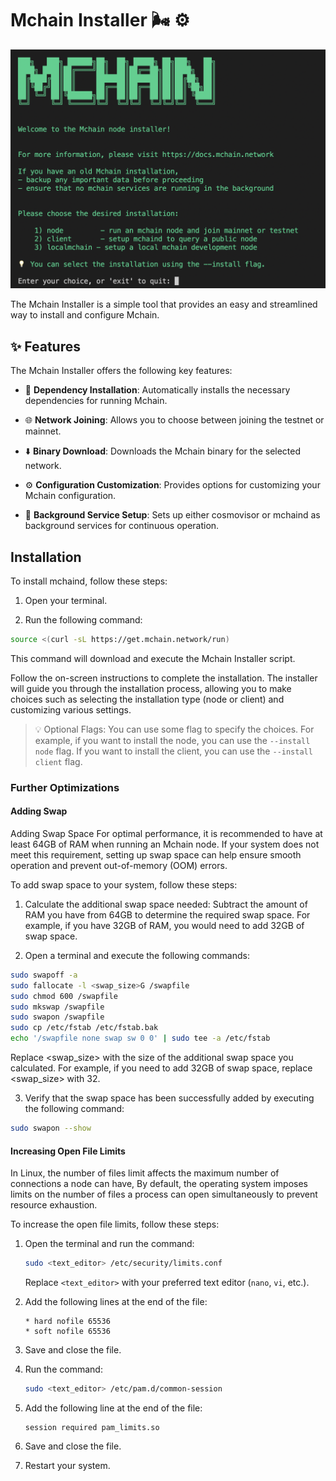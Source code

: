 # Mchain Installer 🌬️ ⚙️

<p align="center">
  <img src="assets/screenshot.png" alt="Screenshot" width="700">
</p>

The Mchain Installer is a simple tool that provides an easy and streamlined way to install and configure Mchain.

## ✨ Features

The Mchain Installer offers the following key features:

- 🔧 **Dependency Installation**: Automatically installs the necessary dependencies for running Mchain.

- 🌐 **Network Joining**: Allows you to choose between joining the testnet or mainnet.

- ⬇️ **Binary Download**: Downloads the Mchain binary for the selected network.

- ⚙️ **Configuration Customization**: Provides options for customizing your Mchain configuration.

- 🔌 **Background Service Setup**: Sets up either cosmovisor or mchaind as background services for continuous operation.

##  Installation

To install mchaind, follow these steps:

1. Open your terminal.

2. Run the following command:

```bash
source <(curl -sL https://get.mchain.network/run)
```

This command will download and execute the Mchain Installer script.

Follow the on-screen instructions to complete the installation. The installer will guide you through the installation process, allowing you to make choices such as selecting the installation type (node or client) and customizing various settings.

> 💡 Optional Flags:
> You can use some flag to specify the choices. For example, if you want to install the node, you can use the `--install node` flag. If you want to install the client, you can use the `--install client` flag.

### Further Optimizations

#### Adding Swap

Adding Swap Space
For optimal performance, it is recommended to have at least 64GB of RAM when running an Mchain node. If your system does not meet this requirement, setting up swap space can help ensure smooth operation and prevent out-of-memory (OOM) errors.

To add swap space to your system, follow these steps:

1. Calculate the additional swap space needed: Subtract the amount of RAM you have from 64GB to determine the required swap space. 
For example, if you have 32GB of RAM, you would need to add 32GB of swap space.

2. Open a terminal and execute the following commands:

```bash
sudo swapoff -a
sudo fallocate -l <swap_size>G /swapfile
sudo chmod 600 /swapfile
sudo mkswap /swapfile
sudo swapon /swapfile
sudo cp /etc/fstab /etc/fstab.bak
echo '/swapfile none swap sw 0 0' | sudo tee -a /etc/fstab
```

Replace <swap_size> with the size of the additional swap space you calculated. For example, if you need to add 32GB of swap space, replace <swap_size> with 32.

3. Verify that the swap space has been successfully added by executing the following command:

```bash
sudo swapon --show
```

#### Increasing Open File Limits

In Linux, the number of files limit affects the maximum number of connections a node can have,
By default, the operating system imposes limits on the number of files a process can open simultaneously to prevent resource exhaustion.

To increase the open file limits, follow these steps:

1. Open the terminal and run the command:
   ```bash
   sudo <text_editor> /etc/security/limits.conf
   ```
   Replace `<text_editor>` with your preferred text editor (`nano`, `vi`, etc.).

2. Add the following lines at the end of the file:
   ```
   * hard nofile 65536
   * soft nofile 65536
   ```

3. Save and close the file.

4. Run the command:
   ```bash
   sudo <text_editor> /etc/pam.d/common-session
   ```

5. Add the following line at the end of the file:
   ```
   session required pam_limits.so
   ```

6. Save and close the file.

7. Restart your system.
